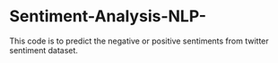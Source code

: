 # Sentiment-Analysis-NLP- 
This code is to predict the negative or positive sentiments from twitter sentiment dataset.
